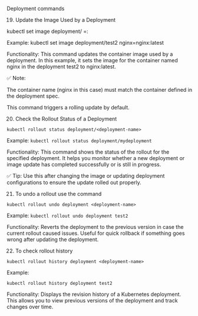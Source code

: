Deployment commands

19. Update the Image Used by a Deployment

kubectl set image deployment/<deployment-name> <container-name>=<image-name>:<tag>

Example:
kubectl set image deployment/test2 nginx=nginx:latest

Functionality:
This command updates the container image used by a deployment. In this example, it sets the image for the container named nginx in the deployment test2 to nginx:latest.

✅ Note:

The container name (nginx in this case) must match the container defined in the deployment spec.

This command triggers a rolling update by default.

20. Check the Rollout Status of a Deployment

`kubectl rollout status deployment/<deployment-name>`

Example:
`kubectl rollout status deployment/mydeployment`

Functionality:
This command shows the status of the rollout for the specified deployment. It helps you monitor whether a new deployment or image update has completed successfully or is still in progress.

✅ Tip: Use this after changing the image or updating deployment configurations to ensure the update rolled out properly.

21. To undo a rollout use the command

`kubectl rollout undo deployment <deployment-name>`

Example:
`kubectl rollout undo deployment test2`

Functionality:
Reverts the deployment to the previous version in case the current rollout caused issues. Useful for quick rollback if something goes wrong after updating the deployment.

22. To check rollout history

`kubectl rollout history deployment <deployment-name>`

Example:

`kubectl rollout history deployment test2`

Functionality:
Displays the revision history of a Kubernetes deployment. This allows you to view previous versions of the deployment and track changes over time.

